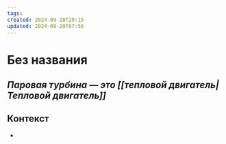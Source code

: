```yaml
---
tags: 
created: 2024-09-18T20:15
updated: 2024-09-20T07:56
---
```

# Без названия

## ***Паровая турбина — это [[тепловой двигатель|Тепловой двигатель]]***

## Контекст
- 

